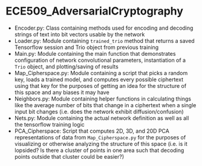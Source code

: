 # ECE509_AdversarialCryptography

- Encoder.py: Class containing methods used for encoding and decoding strings of text into bit vectors usable by the network
- Loader.py: Module containing `trained_trio` method that returns a saved Tensorflow session and Trio object from previous training
- Main.py: Module containing the main function that demonstrates configuration of network convolutional parameters, instantiation of a `Trio` object, and plotting/saving of results
- Map_Cipherspace.py: Module containing a script that picks a random key, loads a trained model, and computes every possible ciphertext using that key for the purposes of getting an idea for the structure of this space and any biases it may have
- Neighbors.py: Module containing helper functions in calculating things like the average number of bits that change in a ciphertext when a single input bit changes (i.e. does the network exhibit diffusion/confusion)
- Nets.py: Module containing the actual network definition as well as all the tensorflow training logic
- PCA_Cipherspace: Script that computes 2D, 3D, and 20D PCA representations of data from `Map_Cipherspace.py` for the purposes of visualizing or otherwise analyzing the structure of this space (i.e. is it lopsided? Is there a cluster of points in one area such that decoding points outside that cluster could be easier?)

